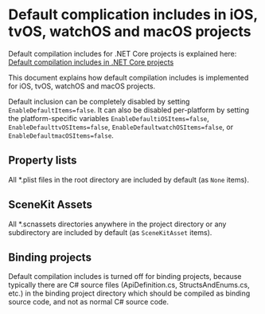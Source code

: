 # Default complication includes in iOS, tvOS, watchOS and macOS projects

Default compilation includes for .NET Core projects is explained here:
[Default compilation includes in .NET Core projects][1]

This document explains how default compilation includes is implemented for
iOS, tvOS, watchOS and macOS projects.

Default inclusion can be completely disabled by setting
`EnableDefaultItems=false`. It can also be disabled per-platform by setting
the platform-specific variables `EnableDefaultiOSItems=false`,
`EnableDefaulttvOSItems=false`, `EnableDefaultwatchOSItems=false`, or
`EnableDefaultmacOSItems=false`.

## Property lists

All \*.plist files in the root directory are included by default (as `None`
items).

## SceneKit Assets

All \*.scnassets directories anywhere in the project directory or any
subdirectory are included by default (as `SceneKitAsset` items).

## Binding projects

Default compilation includes is turned off for binding projects, because
typically there are C# source files (ApiDefinition.cs, StructsAndEnums.cs,
etc.) in the binding project directory which should be compiled as binding
source code, and not as normal C# source code.

[1]: https://docs.microsoft.com/en-us/dotnet/core/tools/csproj#default-compilation-includes-in-net-core-projects
